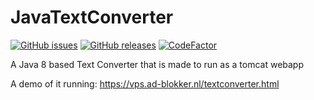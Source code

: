 # JavaTextConverter
[![GitHub issues](https://img.shields.io/github/issues/Ad-Blokker/JavaTextConverter)](https://github.com/Ad-Blokker/JavaTextConverter/issues)
[![GitHub releases](https://img.shields.io/badge/release-v1.1-blue)](https://github.com/Ad-Blokker/JavaTextConverter/releases)
[![CodeFactor](https://www.codefactor.io/repository/github/ad-blokker/javatextconverter/badge)](https://www.codefactor.io/repository/github/ad-blokker/javatextconverter)

A Java 8 based Text Converter that is made to run as a tomcat webapp

A demo of it running: https://vps.ad-blokker.nl/textconverter.html
